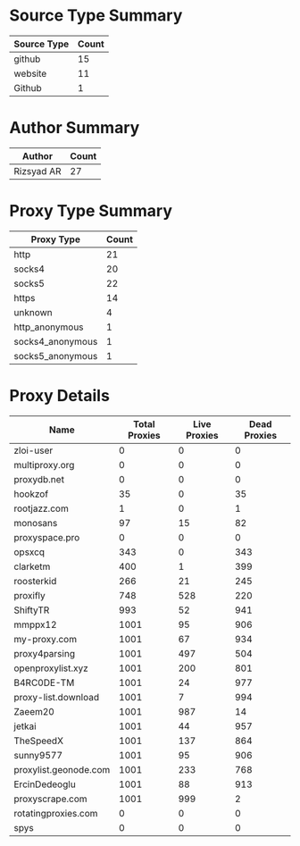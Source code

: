 # Source Type Summary

| Source Type | Count |
|-------------|-------|
| github | 15 |
| website | 11 |
| Github | 1 |


# Author Summary

| Author | Count |
|--------|-------|
| Rizsyad AR | 27 |


# Proxy Type Summary

| Proxy Type | Count |
|------------|-------|
| http | 21 |
| socks4 | 20 |
| socks5 | 22 |
| https | 14 |
| unknown | 4 |
| http_anonymous | 1 |
| socks4_anonymous | 1 |
| socks5_anonymous | 1 |


# Proxy Details

| Name | Total Proxies | Live Proxies | Dead Proxies |
|------|---------------|--------------|---------------|
| zloi-user | 0 | 0 | 0 |
| multiproxy.org | 0 | 0 | 0 |
| proxydb.net | 0 | 0 | 0 |
| hookzof | 35 | 0 | 35 |
| rootjazz.com | 1 | 0 | 1 |
| monosans | 97 | 15 | 82 |
| proxyspace.pro | 0 | 0 | 0 |
| opsxcq | 343 | 0 | 343 |
| clarketm | 400 | 1 | 399 |
| roosterkid | 266 | 21 | 245 |
| proxifly | 748 | 528 | 220 |
| ShiftyTR | 993 | 52 | 941 |
| mmppx12 | 1001 | 95 | 906 |
| my-proxy.com | 1001 | 67 | 934 |
| proxy4parsing | 1001 | 497 | 504 |
| openproxylist.xyz | 1001 | 200 | 801 |
| B4RC0DE-TM | 1001 | 24 | 977 |
| proxy-list.download | 1001 | 7 | 994 |
| Zaeem20 | 1001 | 987 | 14 |
| jetkai | 1001 | 44 | 957 |
| TheSpeedX | 1001 | 137 | 864 |
| sunny9577 | 1001 | 95 | 906 |
| proxylist.geonode.com | 1001 | 233 | 768 |
| ErcinDedeoglu | 1001 | 88 | 913 |
| proxyscrape.com | 1001 | 999 | 2 |
| rotatingproxies.com | 0 | 0 | 0 |
| spys | 0 | 0 | 0 |
